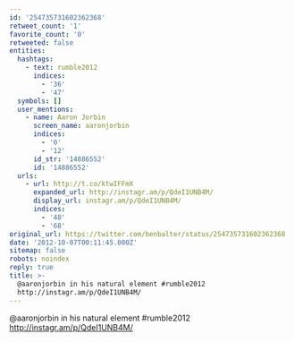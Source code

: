 ```yaml
---
id: '254735731602362368'
retweet_count: '1'
favorite_count: '0'
retweeted: false
entities:
  hashtags:
    - text: rumble2012
      indices:
        - '36'
        - '47'
  symbols: []
  user_mentions:
    - name: Aaron Jorbin
      screen_name: aaronjorbin
      indices:
        - '0'
        - '12'
      id_str: '14886552'
      id: '14886552'
  urls:
    - url: http://t.co/ktwIFFmX
      expanded_url: http://instagr.am/p/QdeI1UNB4M/
      display_url: instagr.am/p/QdeI1UNB4M/
      indices:
        - '48'
        - '68'
original_url: https://twitter.com/benbalter/status/254735731602362368
date: '2012-10-07T00:11:45.000Z'
sitemap: false
robots: noindex
reply: true
title: >-
  @aaronjorbin in his natural element #rumble2012
  http://instagr.am/p/QdeI1UNB4M/
---
```


@aaronjorbin in his natural element #rumble2012 http://instagr.am/p/QdeI1UNB4M/